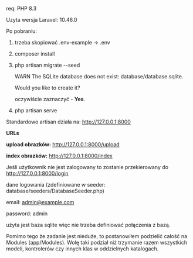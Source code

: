 req: PHP 8.3

Uzyta wersja Laravel: 10.46.0

Po pobraniu:

1. trzeba skopiować .env-example -> .env
2. composer install
3. php artisan migrate --seed

   WARN  The SQLite database does not exist: database/database.sqlite.
   
   Would you like to create it?

   oczywiście zaznaczyć - **Yes**.

4. php artisan serve

Standardowo artisan działa na: http://127.0.0.1:8000

**URLs**

**upload obrazków:** http://127.0.0.1:8000/upload

**index obrazków:** http://127.0.0.1:8000/index

Jeśli użytkownik nie jest zalogowany to zostanie przekierowany do http://127.0.0.1:8000/login

dane logowania (zdefiniowane w seeder: database/seeders/DatabaseSeeder.php)

email: admin@example.com

password: admin

użyta jest baza sqlite więc nie trzeba definiować połączenia z bazą.

Pomimo tego że zadanie jest nieduże, to postanowiłem podzielić całość na Modules (app/Modules).
Wolę taki podział niż trzymanie razem wszystkich modeli, kontrolerów czy innych klas w oddzielnych katalogach.



